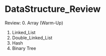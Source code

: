# DataStructure_Review

Review:
0. Array (Warm-Up)
1. Linked_List
2. Double_Linked_List
3. Hash
4. Binary Tree
